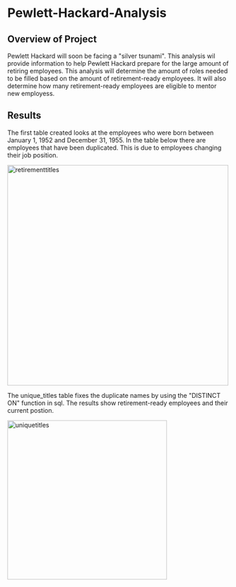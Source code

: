# Pewlett-Hackard-Analysis

## Overview of Project

 Pewlett Hackard will soon be facing a "silver tsunami". This analysis wil provide information to help Pewlett Hackard prepare for the large amount of retiring employees. This analysis will determine the amount of roles needed to be filled based on the amount of retirement-ready employees. It will also determine how many retirement-ready employees are eligible to mentor new employess.


## Results
  The first table created looks at the employees who were born between January 1, 1952 and December 31, 1955. In the table below there are employees that have been duplicated. This is due to employees changing their job position.
  
  <img width="500" alt="retirementtitles" src="https://user-images.githubusercontent.com/106712521/182982103-30937b2a-9277-431f-aeec-46a52e7dfb69.png">
  
  The unique_titles table fixes the duplicate names by using the "DISTINCT ON" function in sql. The results show retirement-ready employees and their current postion. 
  
  <img width="361" alt="uniquetitles" src="https://user-images.githubusercontent.com/106712521/182982800-dc8eae1e-ba94-4eea-9a39-f4e9957ad211.png">
  
  
